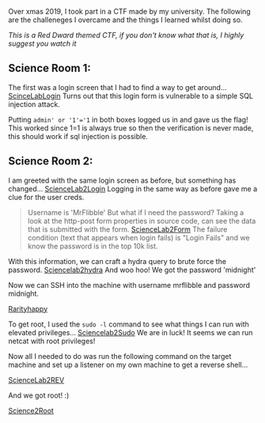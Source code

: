 Over xmas 2019, I took part in a CTF made by my university. The following are the challeneges I overcame and the things I learned whilst doing so.

*This is a Red Dward themed CTF, if you don't know what that is, I highly suggest you watch it*

## Science Room 1:
The first was a login screen that I had to find a way to get around...
[ScinceLabLogin](/SiteImages/CTFpics/Sciencelab1Login.png)
Turns out that this login form is vulnerable to a simple SQL injection attack.

Putting `admin' or '1'='1` in both boxes logged us in and gave us the flag!
This worked since 1=1 is always true so then the verification is never made, this should work if sql injection is possible.

## Science Room 2:
I am greeted with the same login screen as before, but something has changed...
[ScienceLab2Login](/SiteImages/CTFpics/Sciencelab2login.png)
Logging in the same way  as before gave me a clue for the user creds.
>Username is 'MrFlibble'
But what if I need the password?
Taking a look at the http-post form properties in source code, can see the data that is submitted with the form.
[ScienceLab2Form](/SiteImages/CTFpics/Sciencelab2postform.png)
The failure condition (text that appears when login fails) is "Login Fails" and we know the password is in the top 10k list.

With this information, we can craft a hydra query to brute force the password.
[Sciencelab2hydra](/SiteImages/CTFpics/Sciencelab2Hydra.png)
And woo hoo! We got the password 'midnight'

Now we can SSH into the machine with username mrflibble and password midnight.

[Rarityhappy](/SiteImages/tumblr_m4aapqcT8O1r3k1m8o6_500.png)

To get root, I used the `sudo -l` command to see what things I can run with elevated privileges...
[Sciencelab2Sudo](/SiteImages/CTFpics/Sciencelab2Sudo.png)
We are in luck! It seems we can run netcat with root privileges! 

Now all I needed to do was run the following command on the target machine and set up a listener on my own machine to get a reverse shell...

[ScienceLab2REV](/SiteImages/CTFpics/Sciencelab2RevShell.png)

And we got root! :) 

[Science2Root](/SiteImages/CTFpics/Sciencelab2Root.png)
